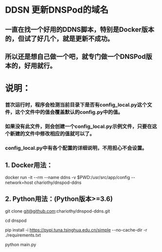 # DDSN 更新DNSPod的域名

## 一直在找一个好用的DDNS脚本，特别是Docker版本的，但试了好几个，就是更新不成功。

## 所以还是想自己做一个吧，就专门做一个DNSPod版本的，好用就行。

# 说明：
### 首次运行时，程序会检测当前目录下是否有**config_local.py**这个文件，这个文件中的值会覆盖默认的**config.py**中的值。
### 如果没有此文件，则会创建一个**config_local.py**示例文件，只要在这个新建的文件中修改相应的值就可以了。
### config_local.py中有各个配置的详细说明，不用担心不会设置。

## 1. Docker用法：
docker run -it --rm --name ddns -v $PWD:/usr/src/app/config --network=host chariothy/dnspod-ddns

## 2. Python用法：(Python版本>=3.6)
git clone git@github.com:chariothy/dnspod-ddns.git

cd dnspod

pip install -i https://pypi.tuna.tsinghua.edu.cn/simple --no-cache-dir -r ./requirements.txt

python main.py

